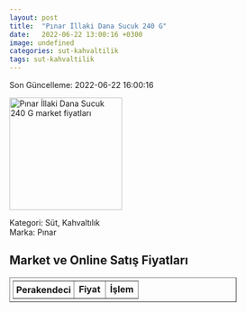 ```yaml
---
layout: post
title:  "Pınar İllaki Dana Sucuk 240 G"
date:   2022-06-22 13:00:16 +0300
image: undefined
categories: sut-kahvaltilik
tags: sut-kahvaltilik
---
```


Son Güncelleme: 2022-06-22 16:00:16

<img src="undefined" width="200" alt="Pınar İllaki Dana Sucuk 240 G market fiyatları" />

Kategori: Süt, Kahvaltılık
<br />
Marka: Pınar

<h2>Market ve Online Satış Fiyatları</h2>

<table border="1" style="padding: 5px;width:80%;">
  <tr>
    <td style="padding: 5px;"><strong>Perakendeci</strong></td>
    <td><strong>Fiyat</strong></td>
    <td><strong>İşlem</strong></td>
  </tr>
  
</table>
